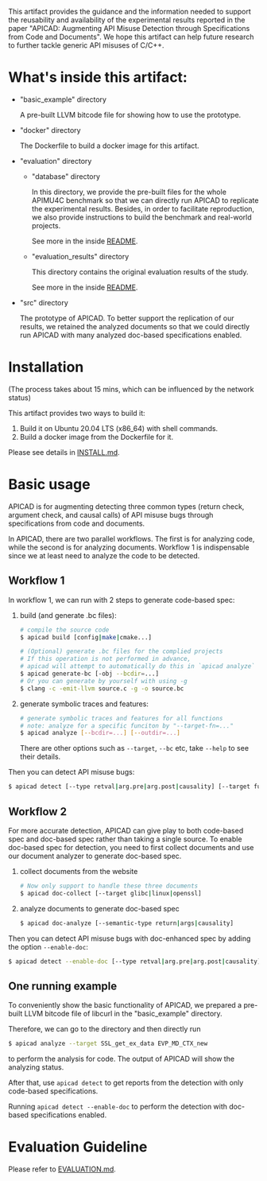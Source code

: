 This artifact provides the guidance and the information needed to support the reusability and availability of the experimental results reported in the paper "APICAD: Augmenting API Misuse Detection through Specifications from Code and Documents". We hope this artifact can help future research to further tackle generic API misuses of C/C++.

# What's inside this artifact:

- "basic_example" directory

  A pre-built LLVM bitcode file for showing how to use the prototype.

- "docker" directory

  The Dockerfile to build a docker image for this artifact.

- "evaluation" directory
  - "database" directory

    In this directory, we provide the pre-built files for the whole APIMU4C benchmark so that we can directly run APICAD to replicate the experimental results. Besides, in order to facilitate reproduction, we also provide instructions to build the benchmark and real-world projects.

    See more in the inside [README](./evaluation/database/README.md).

  - "evaluation_results" directory
  
    This directory contains the original evaluation results of the study.
    
    See more in the inside [README](./evaluation/ori_evaluation_results/README.md).
  
- "src" directory

  The prototype of APICAD. To better support the replication of our results, we retained the analyzed documents so that we could directly run APICAD with many analyzed doc-based specifications enabled.

# Installation

(The process takes about 15 mins, which can be influenced by the network status)

This artifact provides two ways to build it:

1) Build it on Ubuntu 20.04 LTS (x86_64) with shell commands.
2) Build a docker image from the Dockerfile for it.

Please see details in [INSTALL.md](./INSTALL.md).

# Basic usage

APICAD is for augmenting detecting three common types (return check, argument check, and causal calls) of API misuse bugs through specifications from code and documents.

In APICAD, there are two parallel workflows. The first is for analyzing code, while the second is for analyzing documents. Workflow 1 is indispensable since we at least need to analyze the code to be detected.

## Workflow 1

In workflow 1, we can run with 2 steps to generate code-based spec:

1. build (and generate .bc files):

   ```sh
   # compile the source code
   $ apicad build [config|make|cmake...]
   
   # (Optional) generate .bc files for the complied projects
   # If this operation is not performed in advance,
   # apicad will attempt to automatically do this in `apicad analyze`
   $ apicad generate-bc [-obj --bcdir=...]
   # Or you can generate by yourself with using -g
   $ clang -c -emit-llvm source.c -g -o source.bc
   ```

2. generate symbolic traces and features:

   ```sh
   # generate symbolic traces and features for all functions
   # note: analyze for a specific funciton by "--target-fn=..."
   $ apicad analyze [--bcdir=...] [--outdir=...]
   ```

   There are other options such as `--target`, `--bc` etc, take `--help` to see their details.

Then you can detect API misuse bugs:

```sh
$ apicad detect [--type retval|arg.pre|arg.post|causality] [--target func_name]
```

## Workflow 2

For more accurate detection, APICAD can give play to both code-based spec and doc-based spec rather than taking a single source.
To enable doc-based spec for detection, you need to first collect documents and use our document analyzer to generate doc-based spec.

1. collect documents from the website

   ```sh
   # Now only support to handle these three documents
   $ apicad doc-collect [--target glibc|linux|openssl]
   ```

2. analyze documents to generate doc-based spec

   ```sh
   $ apicad doc-analyze [--semantic-type return|args|causality]
   ```

Then you can detect API misuse bugs with doc-enhanced spec by adding the option `--enable-doc`:

```sh
$ apicad detect --enable-doc [--type retval|arg.pre|arg.post|causality] [--target func_name]
```

## One running example

To conveniently show the basic functionality of APICAD, we prepared a pre-built LLVM bitcode file of libcurl in the "basic_example" directory.

Therefore, we can go to the directory and then directly run

```bash
$ apicad analyze --target SSL_get_ex_data EVP_MD_CTX_new
```

to perform the analysis for code. The output of APICAD will show the analyzing status.

After that, use `apicad detect` to get reports from the detection with only code-based specifications.

Running `apicad detect --enable-doc` to perform the detection with doc-based specifications enabled.

# Evaluation Guideline

Please refer to [EVALUATION.md](./evaluation/EVALUATION.md).

